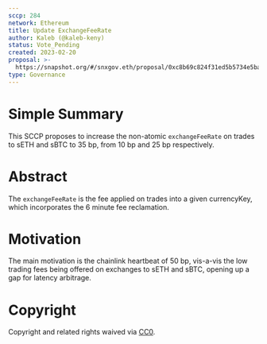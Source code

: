 ```yaml
---
sccp: 284
network: Ethereum
title: Update ExchangeFeeRate
author: Kaleb (@kaleb-keny)
status: Vote_Pending
created: 2023-02-20
proposal: >-
  https://snapshot.org/#/snxgov.eth/proposal/0xc8b69c824f31ed5b5734e5baa343a0c9496114ec089486f3cde6a8a2e2ebf012
type: Governance
---
```


# Simple Summary

This SCCP proposes to increase the non-atomic `exchangeFeeRate` on trades to sETH and sBTC to 35 bp, from 10 bp and 25 bp respectively.

# Abstract

The `exchangeFeeRate` is the fee applied on trades into a given currencyKey, which incorporates the 6 minute fee reclamation.


# Motivation

The main motivation is the chainlink heartbeat of 50 bp, vis-a-vis the low trading fees being offered on exchanges to sETH and sBTC, opening up a gap for latency arbitrage.


# Copyright

Copyright and related rights waived via [CC0](https://creativecommons.org/publicdomain/zero/1.0/).
